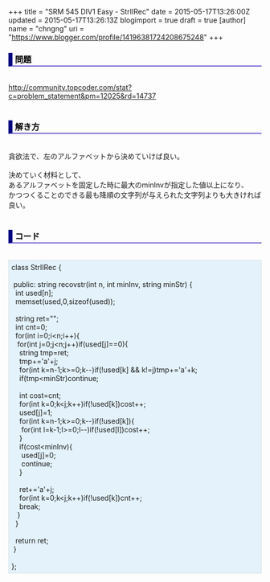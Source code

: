+++
title = "SRM 545 DIV1 Easy - StrIIRec"
date = 2015-05-17T13:26:00Z
updated = 2015-05-17T13:26:13Z
blogimport = true
draft = true
[author]
	name = "chngng"
	uri = "https://www.blogger.com/profile/14196381724208675248"
+++

<div dir="ltr" style="text-align: left;" trbidi="on"><h3 style="border-bottom: 2px solid slateblue; border-left: 8px solid navy; color: black; padding: 0px 0px 1px 5px;">問題 <br /></h3><br /><a href="http://community.topcoder.com/stat?c=problem_statement&amp;pm=12025&amp;rd=14737" target="_blank">http://community.topcoder.com/stat?c=problem_statement&amp;pm=12025&amp;rd=14737</a><br /><br /><h3 style="border-bottom: 2px solid slateblue; border-left: 8px solid navy; color: black; padding: 0px 0px 1px 5px;">解き方 </h3><br />貪欲法で、左のアルファベットから決めていけば良い。<br /><br />決めていく材料として、<br />あるアルファベットを固定した時に最大のminInvが指定した値以上になり、<br />かつつくることのできる最も降順の文字列が与えられた文字列よりも大きければ良い。<br /><br /><h3 style="border-bottom: 2px solid slateblue; border-left: 8px solid navy; color: black; padding: 0px 0px 1px 5px;">コード </h3><br /><div style="background-color: #e3f2fb; border: 1px dotted #CCCCCC; padding: 5px;">class StrIIRec {<br /><br /><span class="Apple-tab-span" style="white-space: pre;"> </span>public: string recovstr(int n, int minInv, string minStr) {<br /><span class="Apple-tab-span" style="white-space: pre;">  </span>int used[n];<br /><span class="Apple-tab-span" style="white-space: pre;">  </span>memset(used,0,sizeof(used));<br /><br /><span class="Apple-tab-span" style="white-space: pre;">  </span>string ret="";<br /><span class="Apple-tab-span" style="white-space: pre;">  </span>int cnt=0;<br /><span class="Apple-tab-span" style="white-space: pre;">  </span>for(int i=0;i&lt;n;i++){<br /><span class="Apple-tab-span" style="white-space: pre;">   </span>for(int j=0;j&lt;n;j++)if(used[j]==0){<br /><span class="Apple-tab-span" style="white-space: pre;">    </span>string tmp=ret;<br /><span class="Apple-tab-span" style="white-space: pre;">    </span>tmp+='a'+j;<br /><span class="Apple-tab-span" style="white-space: pre;">    </span>for(int k=n-1;k&gt;=0;k--)if(!used[k] &amp;&amp; k!=j)tmp+='a'+k;<br /><span class="Apple-tab-span" style="white-space: pre;">    </span>if(tmp&lt;minStr)continue;<br /><br /><span class="Apple-tab-span" style="white-space: pre;">    </span>int cost=cnt;<br /><span class="Apple-tab-span" style="white-space: pre;">    </span>for(int k=0;k&lt;j;k++)if(!used[k])cost++;<br /><span class="Apple-tab-span" style="white-space: pre;">    </span>used[j]=1;<br /><span class="Apple-tab-span" style="white-space: pre;">    </span>for(int k=n-1;k&gt;=0;k--)if(!used[k]){<br /><span class="Apple-tab-span" style="white-space: pre;">     </span>for(int l=k-1;l&gt;=0;l--)if(!used[l])cost++;<br /><span class="Apple-tab-span" style="white-space: pre;">    </span>}<br /><span class="Apple-tab-span" style="white-space: pre;">    </span>if(cost&lt;minInv){<br /><span class="Apple-tab-span" style="white-space: pre;">     </span>used[j]=0;<br /><span class="Apple-tab-span" style="white-space: pre;">     </span>continue;<br /><span class="Apple-tab-span" style="white-space: pre;">    </span>}<br /><br /><span class="Apple-tab-span" style="white-space: pre;">    </span>ret+='a'+j;<br /><span class="Apple-tab-span" style="white-space: pre;">    </span>for(int k=0;k&lt;j;k++)if(!used[k])cnt++;<br /><span class="Apple-tab-span" style="white-space: pre;">    </span>break;<br /><span class="Apple-tab-span" style="white-space: pre;">   </span>}<br /><span class="Apple-tab-span" style="white-space: pre;">  </span>}<br /><br /><span class="Apple-tab-span" style="white-space: pre;">  </span>return ret;<br /><span class="Apple-tab-span" style="white-space: pre;"> </span>}<br /><br />};</div></div>

